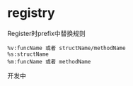# registry

Register时prefix中替换规则

    %v:funcName 或者 structName/methodName
    %s:structName
    %m:funcName 或者 methodName

开发中
